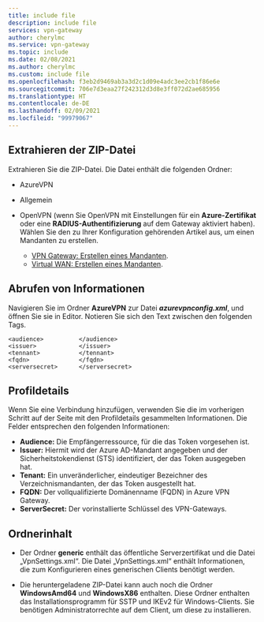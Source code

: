 ```yaml
---
title: include file
description: include file
services: vpn-gateway
author: cherylmc
ms.service: vpn-gateway
ms.topic: include
ms.date: 02/08/2021
ms.author: cherylmc
ms.custom: include file
ms.openlocfilehash: f3eb2d9469ab3a3d2c1d09e4adc3ee2cb1f86e6e
ms.sourcegitcommit: 706e7d3eaa27f242312d3d8e3ff072d2ae685956
ms.translationtype: HT
ms.contentlocale: de-DE
ms.lasthandoff: 02/09/2021
ms.locfileid: "99979067"
---
```

## <a name="extract-the-zip-file"></a>Extrahieren der ZIP-Datei

Extrahieren Sie die ZIP-Datei. Die Datei enthält die folgenden Ordner:

* AzureVPN
* Allgemein
* OpenVPN (wenn Sie OpenVPN mit Einstellungen für ein **Azure-Zertifikat** oder eine **RADIUS-Authentifizierung** auf dem Gateway aktiviert haben). Wählen Sie den zu Ihrer Konfiguration gehörenden Artikel aus, um einen Mandanten zu erstellen.

  * [VPN Gateway: Erstellen eines Mandanten](../articles/vpn-gateway/openvpn-azure-ad-tenant.md).
  * [Virtual WAN: Erstellen eines Mandanten](../articles/virtual-wan/openvpn-azure-ad-tenant.md).

## <a name="retrieve-information"></a>Abrufen von Informationen

Navigieren Sie im Ordner **AzureVPN** zur Datei **_azurevpnconfig.xml_**, und öffnen Sie sie in Editor. Notieren Sie sich den Text zwischen den folgenden Tags.

```
<audience>          </audience>
<issuer>            </issuer>
<tennant>           </tennant>
<fqdn>              </fqdn>
<serversecret>      </serversecret>
```

## <a name="profile-details"></a>Profildetails

Wenn Sie eine Verbindung hinzufügen, verwenden Sie die im vorherigen Schritt auf der Seite mit den Profildetails gesammelten Informationen. Die Felder entsprechen den folgenden Informationen:

* **Audience:** Die Empfängerressource, für die das Token vorgesehen ist.
* **Issuer:** Hiermit wird der Azure AD-Mandant angegeben und der Sicherheitstokendienst (STS) identifiziert, der das Token ausgegeben hat.
* **Tenant:** Ein unveränderlicher, eindeutiger Bezeichner des Verzeichnismandanten, der das Token ausgestellt hat.
* **FQDN:** Der vollqualifizierte Domänenname (FQDN) in Azure VPN Gateway.
* **ServerSecret:** Der vorinstallierte Schlüssel des VPN-Gateways.

## <a name="folder-contents"></a>Ordnerinhalt

* Der Ordner **generic** enthält das öffentliche Serverzertifikat und die Datei „VpnSettings.xml“. Die Datei „VpnSettings.xml“ enthält Informationen, die zum Konfigurieren eines generischen Clients benötigt werden.

* Die heruntergeladene ZIP-Datei kann auch noch die Ordner **WindowsAmd64** und **WindowsX86** enthalten. Diese Ordner enthalten das Installationsprogramm für SSTP und IKEv2 für Windows-Clients. Sie benötigen Administratorrechte auf dem Client, um diese zu installieren.
